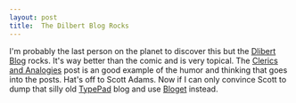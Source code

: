 ```yaml
---
layout: post
title:  The Dilbert Blog Rocks
---
```

I'm probably the last person on the planet to discover this but the [Dlibert Blog](http://dilbertblog.typepad.com) rocks. It's way better than the comic and is very topical. The [Clerics and Analogies](http://dilbertblog.typepad.com/the_dilbert_blog/2006/10/clerics_and_ana.html) post is an good example of the humor and thinking that goes into the posts. Hat's off to Scott Adams. Now if I can only convince Scott to dump that silly old [TypePad](http://typepad.com) blog and use [Bloget](/bloget) instead.
